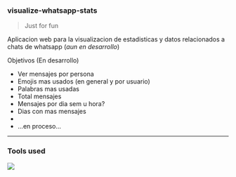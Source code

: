 ### visualize-whatsapp-stats

> Just for fun

Aplicacion web para la visualizacion de estadisticas y datos relacionados a chats de whatsapp (_aun en desarrollo_)

Objetivos (En desarrollo)
- Ver mensajes por persona
- Emojis mas usados (en general y por usuario)
- Palabras mas usadas
- Total mensajes
- Mensajes por dia sem u hora?
- Dias con mas mensajes
- 
- ...en proceso...

---

### Tools used

<a href="https://skillicons.dev">
  <img src="https://skillicons.dev/icons?i=js,html,css,vercel,git,github,vscode&theme=dark" />
</a>
